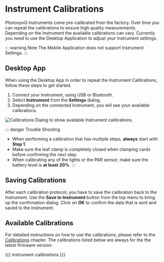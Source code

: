 # Instrument Calibrations

PhotosynQ Instruments come pre-calibrated from the factory. Over time you can repeat the calibrations to ensure high quality measurements. Depending on the Instrument the available calibrations can vary. Currently you need to use the Desktop Application to adjust your Instrument settings.

::: warning Note
The Mobile Application does not support Instrument Settings.
:::

## Desktop App

When using the Desktop App in order to repeat the Instrument Calibrations, follow these steps to get started.

1. Connect your Instrument, using USB or Bluetooth.
2. Select **Instrument** from the **Settings** dialog.
3. Depending on the connected Instrument, you will see your available calibrations.

![Calibrations Dialog to show available Instrument calibrations.](./images/instrument-calibrations-desktop-app.png)

::: danger Trouble Shooting
+ When performing a calibration that has multiple steps, **always** start with **Step 1**.
+ Make sure the leaf clamp is completely closed when clamping cards before confirming the next step.
+ When calibrating any of the lights or the PAR sensor, make sure the battery level is **at least 20%**.
:::

## Saving Calibrations

After each calibration protocol, you have to save the calibration back to the Instrument. Use the **Save to Instrument** button from the top menu to bring up the confirmation dialog. Click on **OK** to confirm the data that is sent and saved to the Instrument.

## Available Calibrations

For detailed instructions on how to use the calibrations, please refer to the [Calibrations](../calibrations/overview.md) chapter. The calibrations listed below are always for the the latest firmware version.

{{{ instrument-calibrations }}}
